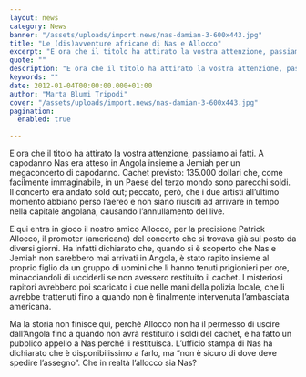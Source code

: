 ```yaml
---
layout: news
category: News
banner: "/assets/uploads/import.news/nas-damian-3-600x443.jpg"
title: "Le (dis)avventure africane di Nas e Allocco"
excerpt: "E ora che il titolo ha attirato la vostra attenzione, passiamo ai fatti. A capodanno Nas era atteso in Angola insieme a Jemiah per un megaconcerto di capodanno. Cachet previsto: 135.000 dollari che, come facilmente immaginabile, in un Paese del terzo mondo sono parecchi soldi. Il concerto era andato sold out; peccato, però, che i [&hellip"
quote: ""
description: "E ora che il titolo ha attirato la vostra attenzione, passiamo ai fatti. A capodanno Nas era atteso in Angola insieme a Jemiah per un megaconcerto di capodanno. Cachet previsto: 135.000 dollari che, come facilmente immaginabile, in un Paese del terzo mondo sono parecchi soldi. Il concerto era andato sold out; peccato, però, che i [&hellip"
keywords: ""
date: 2012-01-04T00:00:00.000+01:00
author: "Marta Blumi Tripodi"
cover: "/assets/uploads/import.news/nas-damian-3-600x443.jpg"
pagination:
  enabled: true

---
```


E ora che il titolo ha attirato la vostra attenzione, passiamo ai fatti. A capodanno Nas era atteso in Angola insieme a Jemiah per un megaconcerto di capodanno. Cachet previsto: 135.000 dollari che, come facilmente immaginabile, in un Paese del terzo mondo sono parecchi soldi. Il concerto era andato sold out; peccato, però, che i due artisti all’ultimo momento abbiano perso l’aereo e non siano riusciti ad arrivare in tempo nella capitale angolana, causando l’annullamento del live.

E qui entra in gioco il nostro amico Allocco, per la precisione Patrick Allocco, il promoter (americano) del concerto che si trovava già sul posto da diversi giorni. Ha infatti dichiarato che, quando si è scoperto che Nas e Jemiah non sarebbero mai arrivati in Angola, è stato rapito insieme al proprio figlio da un gruppo di uomini che li hanno tenuti prigionieri per ore, minacciandoli di ucciderli se non avessero restituito il cachet. I misteriosi rapitori avrebbero poi scaricato i due nelle mani della polizia locale, che li avrebbe trattenuti fino a quando non è finalmente intervenuta l’ambasciata americana.

Ma la storia non finisce qui, perché Allocco non ha il permesso di uscire dall’Angola fino a quando non avrà restituito i soldi del cachet, e ha fatto un pubblico appello a Nas perché li restituisca. L’ufficio stampa di Nas ha dichiarato che è disponibilissimo a farlo, ma “non è sicuro di dove deve spedire l’assegno”. Che in realtà l’allocco sia Nas?